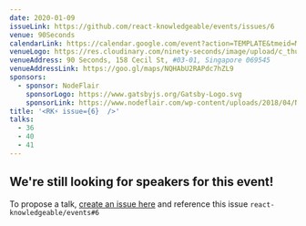 ```yaml
---
date: 2020-01-09
issueLink: https://github.com/react-knowledgeable/events/issues/6
venue: 90Seconds
calendarLink: https://calendar.google.com/event?action=TEMPLATE&tmeid=MTYybWpxODNvbjAwM2R0M25xOG51dGtxaHIgaDBhZDI1Y3JoOTRtb2hxOTJoMGZ2dG4zY2dAZw&tmsrc=h0ad25crh94mohq92h0fvtn3cg%40group.calendar.google.com
venueLogo: https://res.cloudinary.com/ninety-seconds/image/upload/c_thumb,fl_lossy,fl_progressive/v1/-logos-2019/logo-90-black
venueAddress: 90 Seconds, 158 Cecil St, #03-01, Singapore 069545
venueAddressLink: https://goo.gl/maps/NQHAbU2RAPdc7hZL9
sponsors:
  - sponsor: NodeFlair
    sponsorLogo: https://www.gatsbyjs.org/Gatsby-Logo.svg
    sponsorLink: https://www.nodeflair.com/wp-content/uploads/2018/04/NodeFlair_Full.png
title: '<RK⚡️ issue={6}  />'
talks: 
  - 36
  - 40
  - 41
---
```


## We're still looking for speakers for this event!

To propose a talk, [create an issue here](https://github.com/react-knowledgeable/talks/issues) and reference this issue `react-knowledgeable/events#6`
